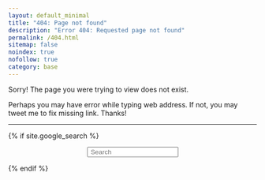 ```yaml
---
layout: default_minimal
title: "404: Page not found"
description: "Error 404: Requested page not found"
permalink: /404.html
sitemap: false
noindex: true
nofollow: true
category: base
---
```


<p>Sorry! The page you were trying to view does not exist.</p>
<p>Perhaps you may have error while typing web address. If not, you may tweet me to fix missing link. Thanks!</p>

<hr class="gh">

{% if site.google_search %}
<div id="searchbox2" style="margin:0 auto; display: table;">
<div class="searchcont2">
    <!-- span class="searchicon2"><i class="fa fa-search fa-2x"></i></span -->
    <form role="search" method="get" action="{{ site.url }}/cse/">
        <input id="searchString2" name="searchString2"
               placeholder=" Search" type="text">
    </form>
</div>
</div>
{% endif %}

